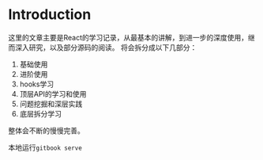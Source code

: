 # Introduction
这里的文章主要是React的学习记录，从最基本的讲解，到进一步的深度使用，继而深入研究，以及部分源码的阅读。
将会拆分成以下几部分：
1. 基础使用
2. 进阶使用
3. hooks学习
4. 顶层API的学习和使用
5. 问题挖掘和深层实践
6. 底层拆分学习

整体会不断的慢慢完善。

本地运行`gitbook serve`
